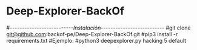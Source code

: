 # Deep-Explorer-BackOf
#*--------------------------Instalación--------------------------*
#git clone git@github.com:backof-pe/Deep-Explorer-BackOf.git
#pip3 install -r requirements.txt
#Ejemplo:
#python3 deepexplorer.py hacking 5 default
